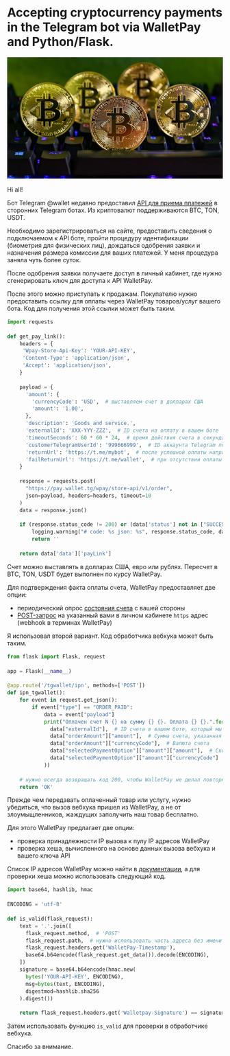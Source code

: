 # Accepting cryptocurrency payments in the Telegram bot via WalletPay and Python/Flask.

![Cryptocurrency](tcoin.jpg)

Hi all!

Бот Telegram @wallet недавно предоставил [API для приема платежей](https://pay.wallet.tg/) в сторонних Telegram ботах. Из криптовалют поддерживаются BTC, TON, USDT.

Необходимо зарегистрироваться на сайте, предоставить сведения о подключаемом к API боте, пройти процедуру идентификации (биометрия для физических лиц), дождаться одобрения заявки и назначения размера комиссии для ваших платежей.
У меня процедура заняла чуть более суток.

После одобрения заявки получаете доступ в личный кабинет, где нужно сгенерировать ключ для доступа к API WalletPay.

После этого можно приступать к продажам.
Покупателю нужно предоставить ссылку для оплаты через WalletPay товаров/услуг вашего бота. Код для получения этой ссылки может быть таким.

```python
import requests

def get_pay_link():
    headers = {
     'Wpay-Store-Api-Key': 'YOUR-API-KEY',
     'Content-Type': 'application/json',
     'Accept': 'application/json',
    }

    payload = {
      'amount': {
        'currencyCode': 'USD',  # выставляем счет в долларах США
        'amount': '1.00',
      },
      'description': 'Goods and service.',
      'externalId': 'XXX-YYY-ZZZ',  # ID счета на оплату в вашем боте
      'timeoutSeconds': 60 * 60 * 24,  # время действия счета в секундах
      'customerTelegramUserId': '999666999',  # ID аккаунта Telegram покупателя
      'returnUrl': 'https://t.me/mybot',  # после успешной оплаты направить покупателя в наш бот
      'failReturnUrl': 'https://t.me/wallet',  # при отсутствии оплаты оставить покупателя в @wallet
    }

    response = requests.post(
      "https://pay.wallet.tg/wpay/store-api/v1/order",
      json=payload, headers=headers, timeout=10
    )
    data = response.json()

    if (response.status_code != 200) or (data['status'] not in ["SUCCESS", "ALREADY"]):
        logging.warning("# code: %s json: %s", response.status_code, data)
        return ''

    return data['data']['payLink']
```

Счет можно выставлять в долларах США, евро или рублях. Пересчет в BTC, TON, USDT будет выполнен по курсу WalletPay.

Для подтверждения факта оплаты счета, WalletPay предоставляет две опции: 

-   периодический опрос [состояния счета](https://docs.wallet.tg/pay/#tag/Order/operation/getPreview) с вашей стороны
-   [POST-запрос](https://docs.wallet.tg/pay/#section/Webhook) на указанный вами в личном кабинете `https` адрес (webhook в терминах WalletPay)

Я использовал второй вариант. Код обработчика вебхука может быть таким.

```python
from flask import Flask, request

app = Flask(__name__)

@app.route('/tgwallet/ipn', methods=['POST'])
def ipn_tgwallet():
    for event in request.get_json():
        if event["type"] == "ORDER_PAID":
            data = event["payload"]
            print("Оплачен счет N {} на сумму {} {}. Оплата {} {}.".format(
              data["externalId"],  # ID счета в вашем боте, который мы указывали при создании ссылки для оплаты
              data["orderAmount"]["amount"],  # Сумма счета, указанная при создании ссылки для оплаты
              data["orderAmount"]["currencyCode"],  # Валюта счета
              data["selectedPaymentOption"]["amount"]["amount"],  # Сколько оплатил покупатель
              data["selectedPaymentOption"]["amount"]["currencyCode"]  # В какой криптовалюте
            ))

    # нужно всегда возвращать код 200, чтобы WalletPay не делал повторных вызовов вебхука
    return 'OK'
```

Прежде чем передавать оплаченный товар или услугу, нужно убедиться, что вызов вебхука пришел из WalletPay, а не от злоумыщленников, жаждущих заполучить наш товар бесплатно.

Для этого WalletPay предлагает две опции:

-   проверка принадлежности IP вызова к пулу IP адресов WalletPay
-   проверка хеша, вычисленного на основе данных вызова вебхука и вашего ключа API

Список IP адресов WalletPay можно найти в [документации](https://docs.wallet.tg/pay/#section/Webhook), а для проверки хеша можно использовать следующий код.

```python
import base64, hashlib, hmac

ENCODING = 'utf-8'

def is_valid(flask_request):
    text = '.'.join([
      flask_request.method,  # 'POST'
      flask_request.path,  # нужно использовать часть адреса без имени домена, '/tgwallet/ipn' в нашем случае
      flask_request.headers.get('WalletPay-Timestamp'),
      base64.b64encode(flask_request.get_data()).decode(ENCODING),
    ])
    signature = base64.b64encode(hmac.new(
      bytes('YOUR-API-KEY', ENCODING),
      msg=bytes(text, ENCODING),
      digestmod=hashlib.sha256
    ).digest())

    return flask_request.headers.get('Walletpay-Signature') == signature.decode(ENCODING)
```

Затем использовать функцию `is_valid` для проверки в обработчике вебхука.

Спасибо за внимание.

